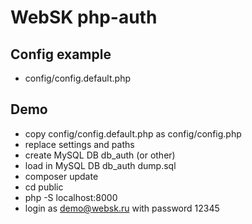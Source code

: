 # WebSK php-auth

## Config example
* config/config.default.php

## Demo
* copy config/config.default.php as config/config.php
* replace settings and paths
* create MySQL DB db_auth (or other) 
* load in MySQL DB db_auth dump.sql
* composer update
* cd public
* php -S localhost:8000
* login as demo@websk.ru with password 12345